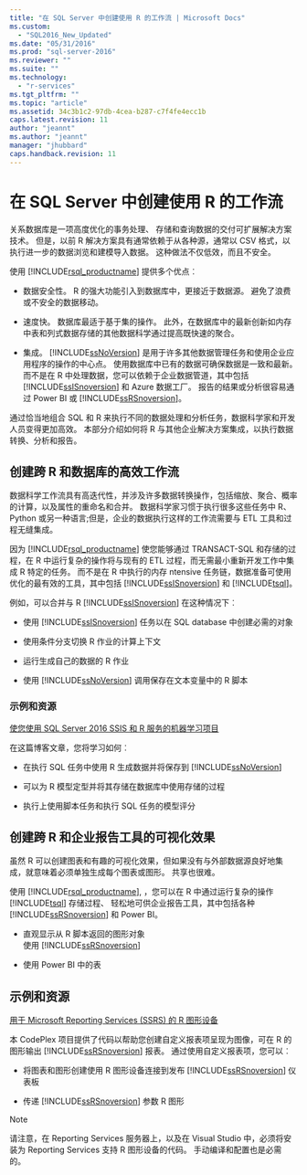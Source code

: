 ```yaml
---
title: "在 SQL Server 中创建使用 R 的工作流 | Microsoft Docs"
ms.custom: 
  - "SQL2016_New_Updated"
ms.date: "05/31/2016"
ms.prod: "sql-server-2016"
ms.reviewer: ""
ms.suite: ""
ms.technology: 
  - "r-services"
ms.tgt_pltfrm: ""
ms.topic: "article"
ms.assetid: 34c3b1c2-97db-4cea-b287-c7f4fe4ecc1b
caps.latest.revision: 11
author: "jeannt"
ms.author: "jeannt"
manager: "jhubbard"
caps.handback.revision: 11
---
```

# 在 SQL Server 中创建使用 R 的工作流
  关系数据库是一项高度优化的事务处理、 存储和查询数据的交付可扩展解决方案技术。 但是，以前 R 解决方案具有通常依赖于从各种源，通常以 CSV 格式，以执行进一步的数据浏览和建模导入数据。 这种做法不仅低效，而且不安全。  
  
 使用 [!INCLUDE[rsql_productname](../../includes/rsql-productname-md.md)] 提供多个优点︰  
  
-   数据安全性。 R 的强大功能引入到数据库中，更接近于数据源。 避免了浪费或不安全的数据移动。  
  
-   速度快。 数据库最适于基于集的操作。 此外，在数据库中的最新创新如内存中表和列式数据存储的其他数据科学通过提高既快速的聚合。  
  
-   集成。 [!INCLUDE[ssNoVersion](../../includes/ssnoversion-md.md)] 是用于许多其他数据管理任务和使用企业应用程序的操作的中心点。 使用数据库中已有的数据可确保数据是一致和最新。 而不是在 R 中处理数据，您可以依赖于企业数据管道，其中包括 [!INCLUDE[ssISnoversion](../../includes/ssisnoversion-md.md)] 和 Azure 数据工厂。 报告的结果或分析很容易通过 Power BI 或 [!INCLUDE[ssRSnoversion](../../includes/ssrsnoversion-md.md)]。  
  
 通过恰当地组合 SQL 和 R 来执行不同的数据处理和分析任务，数据科学家和开发人员变得更加高效。 本部分介绍如何将 R 与其他企业解决方案集成，以执行数据转换、分析和报告。  
  
##  <a name="bkmk_ssis"></a> 创建跨 R 和数据库的高效工作流  
 数据科学工作流具有高迭代性，并涉及许多数据转换操作，包括缩放、聚合、概率的计算，以及属性的重命名和合并。 数据科学家习惯于执行很多这些任务中 R、 Python 或另一种语言;但是，企业的数据执行这样的工作流需要与 ETL 工具和过程无缝集成。  
  
 因为 [!INCLUDE[rsql_productname](../../includes/rsql-productname-md.md)] 使您能够通过 TRANSACT-SQL 和存储的过程，在 R 中运行复杂的操作将与现有的 ETL 过程，而无需最小重新开发工作中集成 R 特定的任务。 而不是在 R 中执行的内存 ntensive 任务链，数据准备可使用优化的最有效的工具，其中包括 [!INCLUDE[ssISnoversion](../../includes/ssisnoversion-md.md)] 和 [!INCLUDE[tsql](../../includes/tsql-md.md)]。  
  
 例如，可以合并与 R [!INCLUDE[ssISnoversion](../../includes/ssisnoversion-md.md)] 在这种情况下︰  
  
-   使用 [!INCLUDE[ssISnoversion](../../includes/ssisnoversion-md.md)] 任务以在 SQL database 中创建必需的对象  
  
-   使用条件分支切换 R 作业的计算上下文  
  
-   运行生成自己的数据的 R 作业  
  
-   使用 [!INCLUDE[ssNoVersion](../../includes/ssnoversion-md.md)] 调用保存在文本变量中的 R 脚本  
  
### 示例和资源  
 [使您使用 SQL Server 2016 SSIS 和 R 服务的机器学习项目](https://blogs.msdn.microsoft.com/ssis/2016/01/11/operationalize-your-machine-learning-project-using-sql-server-2016-ssis-and-r-services/)  
  
 在这篇博客文章，您将学习如何︰  
  
-   在执行 SQL 任务中使用 R 生成数据并将保存到 [!INCLUDE[ssNoVersion](../../includes/ssnoversion-md.md)]  
  
-   可以为 R 模型定型并将其存储在数据库中使用存储的过程  
  
-   执行上使用脚本任务和执行 SQL 任务的模型评分  
  
##  <a name="bkmk_ssrs"></a> 创建跨 R 和企业报告工具的可视化效果  
 虽然 R 可以创建图表和有趣的可视化效果，但如果没有与外部数据源良好地集成，就意味着必须单独生成每个图表或图形。 共享也很难。  
  
 使用 [!INCLUDE[rsql_productname](../../includes/rsql-productname-md.md)], ，您可以在 R 中通过运行复杂的操作 [!INCLUDE[tsql](../../includes/tsql-md.md)] 存储过程、 轻松地可供企业报告工具，其中包括各种 [!INCLUDE[ssRSnoversion](../../includes/ssrsnoversion-md.md)] 和 Power BI。  
  
-   直观显示从 R 脚本返回的图形对象   
    使用 [!INCLUDE[ssRSnoversion](../../includes/ssrsnoversion-md.md)]  
  
-   使用 Power BI 中的表  
  
## 示例和资源  
 [用于 Microsoft Reporting Services (SSRS) 的 R 图形设备](https://rgraphicsdevice.codeplex.com/)  
  
 本 CodePlex 项目提供了代码以帮助您创建自定义报表项呈现为图像，可在 R 的图形输出 [!INCLUDE[ssRSnoversion](../../includes/ssrsnoversion-md.md)] 报表。  通过使用自定义报表项，您可以︰  
  
-   将图表和图形创建使用 R 图形设备连接到发布 [!INCLUDE[ssRSnoversion](../../includes/ssrsnoversion-md.md)] 仪表板  
  
-   传递 [!INCLUDE[ssRSnoversion](../../includes/ssrsnoversion-md.md)] 参数 R 图形  
  
> [!NOTE]  
>  请注意，在 Reporting Services 服务器上，以及在 Visual Studio 中，必须将安装为 Reporting Services 支持 R 图形设备的代码。 手动编译和配置也是必需的。  
  
  